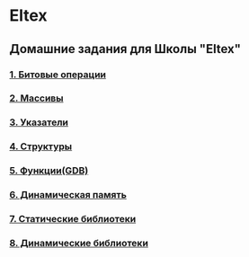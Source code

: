 # Eltex

##  Домашние задания для Школы "Eltex"

### [1. Битовые операции](./EX00/)
### [2. Массивы](./EX01/)
### [3. Указатели](./EX02/)
### [4. Структуры](./EX03/)
### [5. Функции(GDB)](./EX04/)
### [6. Динамическая память](./EX05/)
### [7. Статические библиотеки](./EX06/)
### [8. Динамические библиотеки](./EX07/)